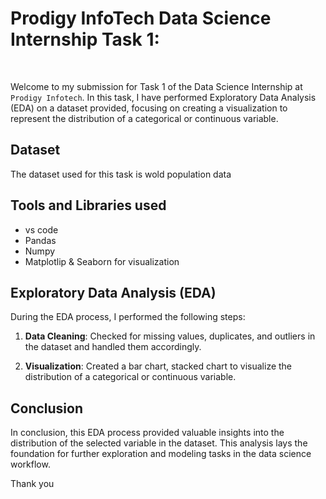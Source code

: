 # Prodigy InfoTech Data Science Internship Task 1:
<br>   

Welcome to my submission for Task 1 of the Data Science Internship at `Prodigy Infotech`. 
In this task, I have performed Exploratory Data Analysis (EDA) on a dataset provided, 
focusing on creating a visualization to represent the distribution of a categorical or continuous variable.

## Dataset

The dataset used for this task is wold population data
## Tools and Libraries used
- vs code 
- Pandas
- Numpy
- Matplotlip & Seaborn for visualization



## Exploratory Data Analysis (EDA)

During the EDA process, I performed the following steps:

1. **Data Cleaning**: Checked for missing values, duplicates, and outliers in the dataset and handled them accordingly.

2. **Visualization**: Created a bar chart, stacked chart to visualize the distribution of a categorical or continuous variable. 



## Conclusion

In conclusion, this EDA process provided valuable insights into the distribution of the selected variable in the dataset. This analysis lays the foundation for further exploration and modeling tasks in the data science workflow.

Thank you